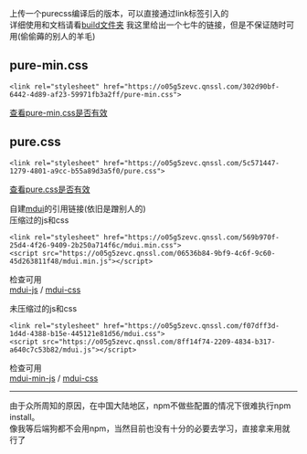 上传一个purecss编译后的版本，可以直接通过link标签引入的  
详细使用和文档请看[build文件夹](https://github.com/jiqing112/purecss/tree/master/build#docs-and-website)
我这里给出一个七牛的链接，但是不保证随时可用(偷偷薅的别人的羊毛)
## pure-min.css  
~~~
<link rel="stylesheet" href="https://o05g5zevc.qnssl.com/302d90bf-6442-4d89-af23-59971fb3a2ff/pure-min.css">  
~~~
[查看pure-min,css是否有效](https://o05g5zevc.qnssl.com/302d90bf-6442-4d89-af23-59971fb3a2ff/pure-min.css)
## pure.css
~~~
<link rel="stylesheet" href="https://o05g5zevc.qnssl.com/5c571447-1279-4801-a9cc-b55a89d3a5f0/pure.css">
~~~
[查看pure.css是否有效](https://o05g5zevc.qnssl.com/5c571447-1279-4801-a9cc-b55a89d3a5f0/pure.css)
  
  自建[mdui](https://www.mdui.org)的引用链接(依旧是蹭别人的)  
  压缩过的js和css  
  ~~~
  <link rel="stylesheet" href="https://o05g5zevc.qnssl.com/569b970f-25d4-4f26-9409-2b250a714f6c/mdui.min.css">  
  <script src="https://o05g5zevc.qnssl.com/06536b84-9bf9-4c6f-9c60-45d263811f48/mdui.min.js"></script>
~~~
检查可用  
[mdui-js](https://o05g5zevc.qnssl.com/569b970f-25d4-4f26-9409-2b250a714f6c/mdui.min.css) /
[mdui-css](https://o05g5zevc.qnssl.com/06536b84-9bf9-4c6f-9c60-45d263811f48/mdui.min.js)

未压缩过的js和css
~~~
<link rel="stylesheet" href="https://o05g5zevc.qnssl.com/f07dff3d-1d4d-4388-b15e-445121e81d56/mdui.css">   
<script src="https://o05g5zevc.qnssl.com/8ff14f74-2209-4834-b317-a640c7c53b82/mdui.js"></script>
~~~
检查可用  
[mdui-min-js](https://o05g5zevc.qnssl.com/f07dff3d-1d4d-4388-b15e-445121e81d56/mdui.css) /
[mdui-css](https://o05g5zevc.qnssl.com/8ff14f74-2209-4834-b317-a640c7c53b82/mdui.js)

  

---
由于众所周知的原因，在中国大陆地区，npm不做些配置的情况下很难执行npm install。  
像我等后端狗都不会用npm，当然目前也没有十分的必要去学习，直接拿来用就行了


